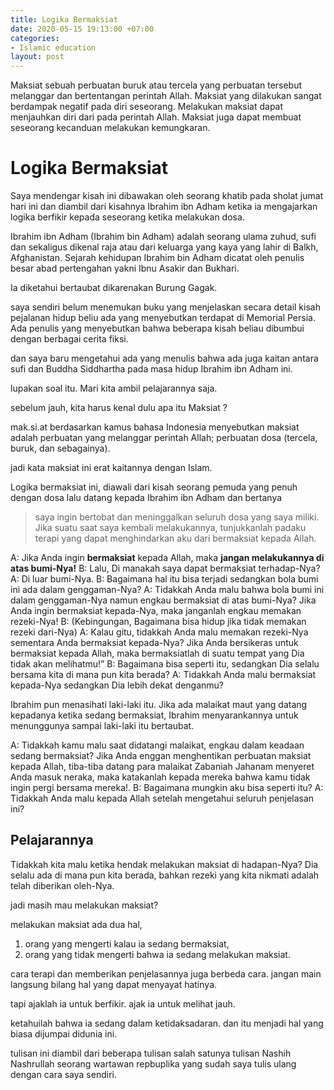 ```yaml
---
title: Logika Bermaksiat
date: 2020-05-15 19:13:00 +07:00
categories:
- Islamic education
layout: post
---
```


Maksiat sebuah perbuatan buruk atau tercela yang perbuatan tersebut melanggar dan bertentangan perintah Allah. Maksiat yang dilakukan sangat berdampak negatif pada diri seseorang. Melakukan maksiat dapat menjauhkan diri dari pada perintah Allah. Maksiat juga dapat membuat seseorang kecanduan melakukan kemungkaran.

# Logika Bermaksiat

Saya mendengar kisah ini dibawakan oleh seorang khatib pada sholat jumat hari ini dan diambil dari kisahnya Ibrahim ibn Adham ketika ia mengajarkan logika berfikir kepada seseorang ketika melakukan dosa.

Ibrahim ibn Adham (Ibrahim bin Adham) adalah seorang ulama zuhud, sufi dan sekaligus dikenal raja atau dari keluarga yang kaya yang lahir di Balkh, Afghanistan. Sejarah kehidupan Ibrahim bin Adham dicatat oleh penulis besar abad pertengahan yakni Ibnu Asakir dan Bukhari.

Ia diketahui bertaubat dikarenakan Burung Gagak.

saya sendiri belum menemukan buku yang menjelaskan secara detail kisah pejalanan hidup beliu ada yang menyebutkan terdapat di Memorial Persia. Ada penulis yang menyebutkan bahwa beberapa kisah beliau dibumbui dengan berbagai cerita fiksi.

dan saya baru mengetahui ada yang menulis bahwa ada juga kaitan antara sufi dan Buddha Siddhartha pada masa hidup Ibrahim ibn Adham ini.

lupakan soal itu. Mari kita ambil pelajarannya saja.

sebelum jauh, kita harus kenal dulu apa itu Maksiat ?

mak.si.at berdasarkan kamus bahasa Indonesia menyebutkan maksiat adalah perbuatan yang melanggar perintah Allah; perbuatan dosa (tercela, buruk, dan sebagainya).

jadi kata maksiat ini erat kaitannya dengan Islam.

Logika bermaksiat ini, diawali dari kisah seorang pemuda yang penuh dengan dosa lalu datang kepada Ibrahim ibn Adham dan bertanya 

> saya ingin bertobat dan meninggalkan seluruh dosa yang saya miliki. Jika suatu saat saya kembali melakukannya, tunjukkanlah padaku terapi yang dapat menghindarkan aku dari bermaksiat kepada Allah.

A: Jika Anda ingin **bermaksiat** kepada Allah, maka __jangan melakukannya di atas bumi-Nya!__
B: Lalu, Di manakah saya dapat bermaksiat terhadap-Nya?
A: Di luar bumi-Nya.
B: Bagaimana hal itu bisa terjadi sedangkan bola bumi ini ada dalam genggaman-Nya?
A: Tidakkah Anda malu bahwa bola bumi ini dalam genggaman-Nya namun engkau bermaksiat di atas bumi-Nya?
   Jika Anda ingin bermaksiat kepada-Nya, maka janganlah engkau memakan rezeki-Nya!
B: (Kebingungan, Bagaimana bisa hidup jika tidak memakan rezeki dari-Nya)
A: Kalau gitu, tidakkah Anda malu memakan rezeki-Nya sementara Anda bermaksiat kepada-Nya?
   Jika Anda bersikeras untuk bermaksiat kepada Allah, maka bermaksiatlah di suatu tempat yang Dia tidak akan melihatmu!” 
B: Bagaimana bisa seperti itu, sedangkan Dia selalu bersama kita di mana pun kita berada?
A: Tidakkah Anda malu bermaksiat kepada-Nya sedangkan Dia lebih dekat denganmu?

Ibrahim pun menasihati laki-laki itu. Jika ada malaikat maut yang datang kepadanya ketika sedang bermaksiat, Ibrahim menyarankannya untuk menunggunya sampai laki-laki itu bertaubat.

A: Tidakkah kamu malu saat didatangi malaikat, engkau dalam keadaan sedang bermaksiat?
   Jika Anda enggan menghentikan perbuatan maksiat kepada Allah, tiba-tiba datang para malaikat Zabaniah Jahanam menyeret Anda masuk neraka, maka katakanlah kepada mereka bahwa kamu tidak ingin pergi bersama mereka!.
B: Bagaimana mungkin aku bisa seperti itu?
A: Tidakkah Anda malu kepada Allah setelah mengetahui seluruh penjelasan ini?

## Pelajarannya 
Tidakkah kita malu ketika hendak melakukan maksiat di hadapan-Nya? Dia selalu ada di mana pun kita berada, bahkan rezeki yang kita nikmati adalah telah diberikan oleh-Nya.  

jadi masih mau melakukan maksiat?

melakukan maksiat ada dua hal, 
1. orang yang mengerti kalau ia sedang bermaksiat,
2. orang yang tidak mengerti bahwa ia sedang melakukan maksiat.

cara terapi dan memberikan penjelasannya juga berbeda cara. 
jangan main langsung bilang hal yang dapat menyayat hatinya. 

tapi ajaklah ia untuk berfikir. ajak ia untuk melihat jauh.

ketahuilah bahwa ia sedang dalam ketidaksadaran. 
dan itu menjadi hal yang biasa dijumpai didunia ini.

tulisan ini diambil dari beberapa tulisan salah satunya tulisan Nashih Nashrullah seorang wartawan repbuplika yang sudah saya tulis ulang dengan cara saya sendiri.
